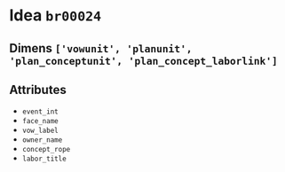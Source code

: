 # Idea `br00024`

## Dimens `['vowunit', 'planunit', 'plan_conceptunit', 'plan_concept_laborlink']`

## Attributes
- `event_int`
- `face_name`
- `vow_label`
- `owner_name`
- `concept_rope`
- `labor_title`
